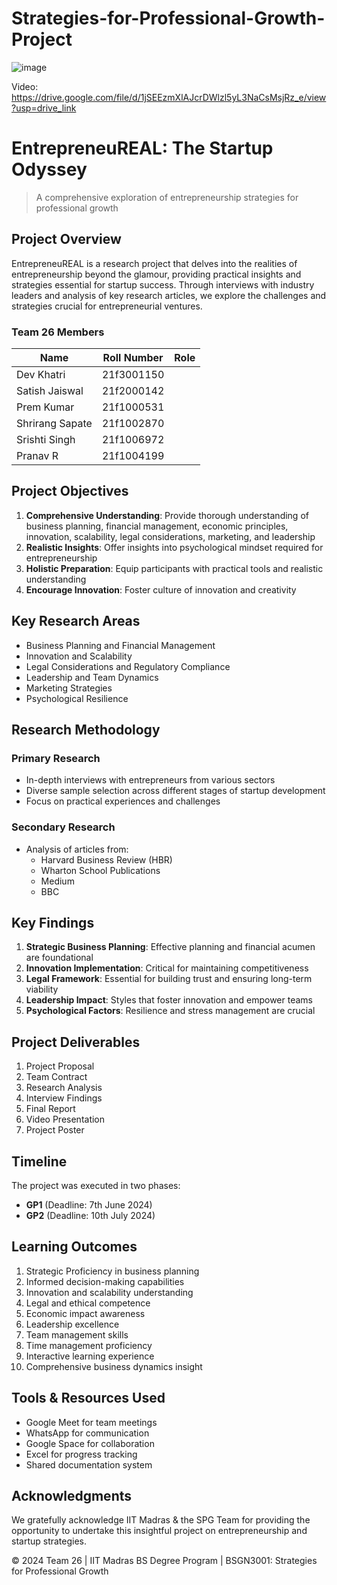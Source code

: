 # Strategies-for-Professional-Growth-Project

![image](https://github.com/user-attachments/assets/23fcf7d8-4d6b-4c2b-bd96-6d751e057019)

Video: https://drive.google.com/file/d/1jSEEzmXlAJcrDWlzl5yL3NaCsMsjRz_e/view?usp=drive_link

# EntrepreneuREAL: The Startup Odyssey
> A comprehensive exploration of entrepreneurship strategies for professional growth

## Project Overview
EntrepreneuREAL is a research project that delves into the realities of entrepreneurship beyond the glamour, providing practical insights and strategies essential for startup success. Through interviews with industry leaders and analysis of key research articles, we explore the challenges and strategies crucial for entrepreneurial ventures.

### Team 26 Members
| Name | Roll Number | Role |
|------|-------------|------|
| Dev Khatri | 21f3001150 |
| Satish Jaiswal | 21f2000142 |
| Prem Kumar | 21f1000531 |
| Shrirang Sapate | 21f1002870 |
| Srishti Singh | 21f1006972 |
| Pranav R | 21f1004199 |

## Project Objectives
1. **Comprehensive Understanding**: Provide thorough understanding of business planning, financial management, economic principles, innovation, scalability, legal considerations, marketing, and leadership
2. **Realistic Insights**: Offer insights into psychological mindset required for entrepreneurship
3. **Holistic Preparation**: Equip participants with practical tools and realistic understanding
4. **Encourage Innovation**: Foster culture of innovation and creativity

## Key Research Areas
- Business Planning and Financial Management
- Innovation and Scalability
- Legal Considerations and Regulatory Compliance
- Leadership and Team Dynamics
- Marketing Strategies
- Psychological Resilience

## Research Methodology
### Primary Research
- In-depth interviews with entrepreneurs from various sectors
- Diverse sample selection across different stages of startup development
- Focus on practical experiences and challenges

### Secondary Research
- Analysis of articles from:
  - Harvard Business Review (HBR)
  - Wharton School Publications
  - Medium
  - BBC

## Key Findings
1. **Strategic Business Planning**: Effective planning and financial acumen are foundational
2. **Innovation Implementation**: Critical for maintaining competitiveness
3. **Legal Framework**: Essential for building trust and ensuring long-term viability
4. **Leadership Impact**: Styles that foster innovation and empower teams
5. **Psychological Factors**: Resilience and stress management are crucial

## Project Deliverables
1. Project Proposal
2. Team Contract
3. Research Analysis
4. Interview Findings
5. Final Report
6. Video Presentation
7. Project Poster

## Timeline
The project was executed in two phases:
- **GP1** (Deadline: 7th June 2024)
- **GP2** (Deadline: 10th July 2024)

## Learning Outcomes
1. Strategic Proficiency in business planning
2. Informed decision-making capabilities
3. Innovation and scalability understanding
4. Legal and ethical competence
5. Economic impact awareness
6. Leadership excellence
7. Team management skills
8. Time management proficiency
9. Interactive learning experience
10. Comprehensive business dynamics insight

## Tools & Resources Used
- Google Meet for team meetings
- WhatsApp for communication
- Google Space for collaboration
- Excel for progress tracking
- Shared documentation system

## Acknowledgments
We gratefully acknowledge IIT Madras & the SPG Team for providing the opportunity to undertake this insightful project on entrepreneurship and startup strategies.

© 2024 Team 26 | IIT Madras BS Degree Program | BSGN3001: Strategies for Professional Growth
